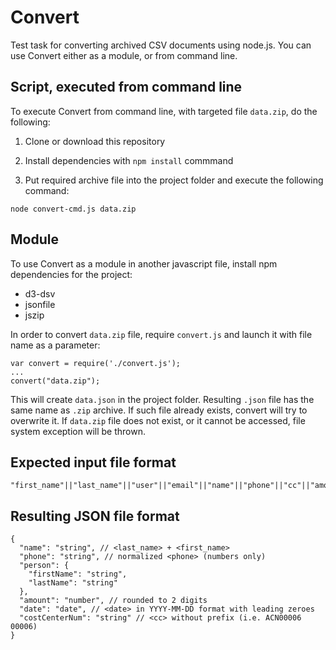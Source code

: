 # Convert
Test task for converting archived CSV documents using node.js. You can use Convert either as a module, or from command line.

## Script, executed from command line
To execute Convert from command line, with targeted file `data.zip`, do the following:

1. Clone or download this repository

2. Install dependencies with `npm install` commmand

3. Put required archive file into the project folder and execute the following command:
```
node convert-cmd.js data.zip
```

## Module
To use Convert as a module in another javascript file, install npm dependencies for the project:
* d3-dsv
* jsonfile
* jszip

In order to convert `data.zip` file, require `convert.js` and launch it with file name as a parameter:
```
var convert = require('./convert.js');
...
convert("data.zip");
```
This will create `data.json` in the project folder. Resulting `.json` file has the same name as `.zip` archive. If such file already exists, convert will try to overwrite it. If `data.zip` file does not exist, or it cannot be accessed, file system exception will be thrown.

## Expected input file format
```
"first_name"||"last_name"||"user"||"email"||"name"||"phone"||"cc"||"amount"||"date"
```

## Resulting JSON file format
```
{
  "name": "string", // <last_name> + <first_name>
  "phone": "string", // normalized <phone> (numbers only)
  "person": {
    "firstName": "string",
    "lastName": "string"
  },
  "amount": "number", // rounded to 2 digits
  "date": "date", // <date> in YYYY-MM-DD format with leading zeroes
  "costCenterNum": "string" // <cc> without prefix (i.e. ACN00006 00006)
}
```
